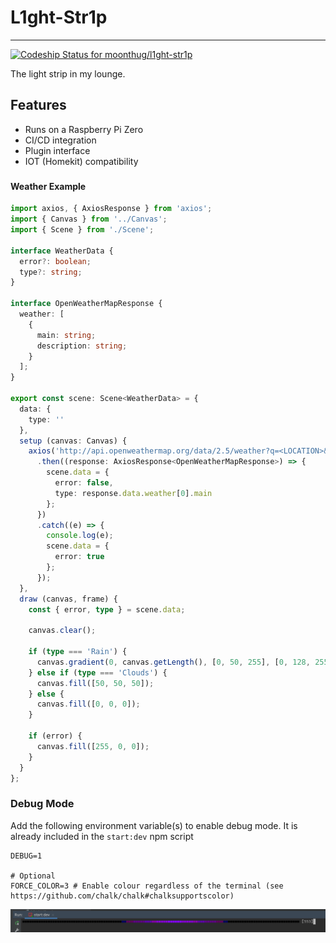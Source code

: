 # L1ght-Str1p

---

[![Codeship Status for moonthug/l1ght-str1p](https://app.codeship.com/projects/588bf1d5-3bcd-4726-b006-50f243e2cf91/status?branch=master)](https://app.codeship.com/projects/423215)

The light strip in my lounge.

## Features
- Runs on a Raspberry Pi Zero
- CI/CD integration
- Plugin interface
- IOT (Homekit) compatibility

###

#### Weather Example

```typescript
import axios, { AxiosResponse } from 'axios';
import { Canvas } from '../Canvas';
import { Scene } from './Scene';

interface WeatherData {
  error?: boolean;
  type?: string;
}

interface OpenWeatherMapResponse {
  weather: [
    {
      main: string;
      description: string;
    }
  ];
}

export const scene: Scene<WeatherData> = {
  data: {
    type: ''
  },
  setup (canvas: Canvas) {
    axios('http://api.openweathermap.org/data/2.5/weather?q=<LOCATION>&appid=<APP_ID>')
      .then((response: AxiosResponse<OpenWeatherMapResponse>) => {
        scene.data = {
          error: false,
          type: response.data.weather[0].main
        };
      })
      .catch((e) => {
        console.log(e);
        scene.data = {
          error: true
        };
      });
  },
  draw (canvas, frame) {
    const { error, type } = scene.data;

    canvas.clear();

    if (type === 'Rain') {
      canvas.gradient(0, canvas.getLength(), [0, 50, 255], [0, 128, 255]);
    } else if (type === 'Clouds') {
      canvas.fill([50, 50, 50]);
    } else {
      canvas.fill([0, 0, 0]);
    }

    if (error) {
      canvas.fill([255, 0, 0]);
    }
  }
};
```

### Debug Mode

Add the following environment variable(s) to enable debug mode. It is already included in the `start:dev` npm script

```dotenv
DEBUG=1

# Optional
FORCE_COLOR=3 # Enable colour regardless of the terminal (see https://github.com/chalk/chalk#chalksupportscolor)
```
![Debug Mode](./docs/debug.png)
